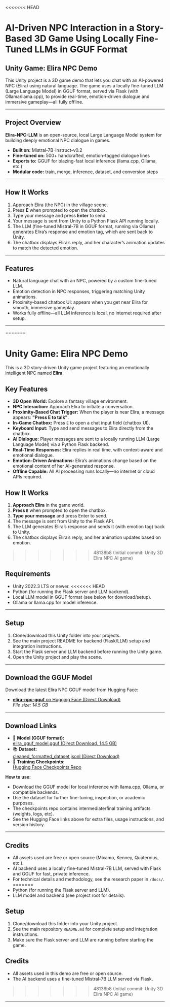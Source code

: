 <<<<<<< HEAD
# AI-Driven NPC Interaction in a Story-Based 3D Game Using Locally Fine-Tuned LLMs in GGUF Format

## Unity Game: Elira NPC Demo

This Unity project is a 3D game demo that lets you chat with an AI-powered NPC (Elira) using natural language. The game uses a locally fine-tuned LLM (Large Language Model) in GGUF format, served via Flask (with Ollama/llama.cpp), to provide real-time, emotion-driven dialogue and immersive gameplay—all fully offline.

---

## Project Overview

**Elira-NPC-LLM** is an open-source, local Large Language Model system for building deeply emotional NPC dialogue in games.

- **Built on:** Mistral-7B-Instruct-v0.2
- **Fine-tuned on:** 500+ handcrafted, emotion-tagged dialogue lines
- **Exports to:** GGUF for blazing-fast local inference (llama.cpp, Ollama, etc.)
- **Modular code:** train, merge, inference, dataset, and conversion steps

---

## How It Works

1. Approach Elira (the NPC) in the village scene.
2. Press **E** when prompted to open the chatbox.
3. Type your message and press **Enter** to send.
4. Your message is sent from Unity to a Python Flask API running locally.
5. The LLM (fine-tuned Mistral-7B in GGUF format, running via Ollama) generates Elira’s response and emotion tag, which are sent back to Unity.
6. The chatbox displays Elira’s reply, and her character’s animation updates to match the detected emotion.

---

## Features

- Natural language chat with an NPC, powered by a custom fine-tuned LLM.
- Emotion detection in NPC responses, triggering matching Unity animations.
- Proximity-based chatbox UI: appears when you get near Elira for smooth, immersive gameplay.
- Works fully offline—all LLM inference is local, no internet required after setup.

---
=======
# Unity Game: Elira NPC Demo

This is a 3D story-driven Unity game project featuring an emotionally intelligent NPC named **Elira**.

## Key Features

- **3D Open World:** Explore a fantasy village environment.
- **NPC Interaction:** Approach Elira to initiate a conversation.
- **Proximity-Based Chat Trigger:** When the player is near Elira, a message appears: **"Press E to talk"**.
- **In-Game Chatbox:** Press `E` to open a chat input field (chatbox UI).
- **Keyboard Input:** Type and send messages to Elira directly from the chatbox.
- **AI Dialogue:** Player messages are sent to a locally running LLM (Large Language Model) via a Python Flask backend.
- **Real-Time Responses:** Elira replies in real time, with context-aware and emotional dialogue.
- **Emotion-Driven Animations:** Elira’s animations change based on the emotional content of her AI-generated response.
- **Offline Capable:** All AI processing runs locally—no internet or cloud APIs required.

## How It Works

1. **Approach Elira** in the game world.
2. **Press `E`** when prompted to open the chatbox.
3. **Type your message** and press Enter to send.
4. The message is sent from Unity to the Flask API.
5. The LLM generates Elira’s response and sends it (with emotion tag) back to Unity.
6. The chatbox displays Elira’s reply, and her animation updates based on emotion.
>>>>>>> 48138b8 (Initial commit: Unity 3D Elira NPC AI game)

## Requirements

- Unity 2022.3 LTS or newer.
<<<<<<< HEAD
- Python (for running the Flask server and LLM backend).
- Local LLM model in GGUF format (see below for download/setup).
- Ollama or llama.cpp for model inference.

---

## Setup

1. Clone/download this Unity folder into your projects.
2. See the main project README for backend (Flask/LLM) setup and integration instructions.
3. Start the Flask server and LLM backend before running the Unity game.
4. Open the Unity project and play the scene.

---

## Download the GGUF Model

Download the latest Elira NPC GGUF model from Hugging Face:

- [**elira-npc-gguf** on Hugging Face (Direct Download)](https://huggingface.co/Manofaction/elira-npc-gguf)  
  *File size: 14.5 GB*

---

## Download Links

- 🧠 **Model (GGUF format):**  
  [elira_gguf_model.gguf (Direct Download, 14.5 GB)](https://huggingface.co/Manofaction/elira-npc-gguf)
- 📚 **Dataset:**  
  [cleaned_formatted_dataset.jsonl (Direct Download)](https://huggingface.co/datasets/Manofaction/elira-npc-dataset)
- 🏁 **Training Checkpoints:**  
  [Hugging Face Checkpoints Repo](https://huggingface.co/Manofaction/elira-npc-checkpoints)

**How to use:**
- Download the GGUF model for local inference with llama.cpp, Ollama, or compatible backends.
- Use the dataset for further fine-tuning, inspection, or academic purposes.
- The checkpoints repo contains intermediate/final training artifacts (weights, logs, etc).
- See the Hugging Face links above for extra files, usage instructions, and version history.

---

## Credits

- All assets used are free or open source (Mixamo, Kenney, Quaternius, etc.).
- AI backend uses a locally fine-tuned Mistral-7B LLM, served with Flask and GGUF for fast, private inference.
- For technical details and methodology, see the research paper in `/docs/`.
=======
- Python (for running the Flask server and LLM).
- LLM model and backend (see project root for details).

## Setup

1. Clone/download this folder into your Unity project.
2. See the main repository `README.md` for complete setup and integration instructions.
3. Make sure the Flask server and LLM are running before starting the game.

## Credits

- All assets used in this demo are free or open source.
- The AI backend uses a fine-tuned Mistral-7B LLM served via Flask.
>>>>>>> 48138b8 (Initial commit: Unity 3D Elira NPC AI game)

---

